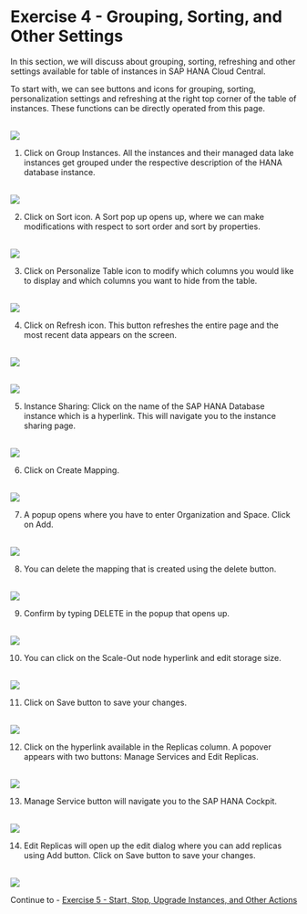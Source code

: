 # Exercise 4 - Grouping, Sorting, and Other Settings

In this section, we will discuss about grouping, sorting, refreshing and other settings available for table of instances in SAP HANA Cloud Central.
 
To start with, we can see buttons and icons for grouping, sorting, personalization settings and refreshing at the right top corner of the table of instances. These functions can be directly operated from this page.

<br>![](./images_new/1.png)

1. Click on Group Instances. All the instances and their managed data lake instances get grouped under the respective description of the HANA database instance.

<br>![](./images_new/2.png)

2. Click on Sort icon. A Sort pop up opens up, where we can make modifications with respect to sort order and sort by properties.

<br>![](./images_new/3.png)

3. Click on Personalize Table icon to modify which columns you would like to display and which columns you want to hide from the table.

<br>![](./images_new/4.png)

4. Click on Refresh icon. This button refreshes the entire page and the most recent data appears on the screen.

<br>![](./images_new/5.png)

<br>![](./images_new/6.png)

5. Instance Sharing: Click on the name of the SAP HANA Database instance which is a hyperlink. This will navigate you to the instance sharing page.

<br>![](./images_new/7.png)

6. Click on Create Mapping.

<br>![](./images_new/8.png)

7. A popup opens where you have to enter Organization and Space. Click on Add.

<br>![](./images_new/9.png)

8. You can delete the mapping that is created using the delete button.

<br>![](./images_new/10.png)

9. Confirm by typing DELETE in the popup that opens up.

<br>![](./images_new/11.png)

10. You can click on the Scale-Out node hyperlink and edit storage size.

<br>![](./images_new/12.png)

11. Click on Save button to save your changes.

<br>![](./images_new/13.png)

12. Click on the hyperlink available in the Replicas column. A popover appears with two buttons: Manage Services and Edit Replicas.

<br>![](./images_new/14.png)

13. Manage Service button will navigate you to the SAP HANA Cockpit.

<br>![](./images_new/15.png)

14. Edit Replicas will open up the edit dialog where you can add replicas using Add button. Click on Save button to save your changes.

<br>![](./images_new/16.png)

Continue to - [Exercise 5 - Start, Stop, Upgrade Instances, and Other Actions ](../ex_5/README.md)
